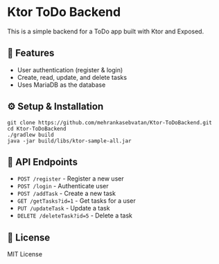 Ktor ToDo Backend
=================

This is a simple backend for a ToDo app built with Ktor and Exposed.

🚀 Features
-----------

*   User authentication (register & login)
*   Create, read, update, and delete tasks
*   Uses MariaDB as the database

⚙️ Setup & Installation
-----------------------

    git clone https://github.com/mehrankasebvatan/Ktor-ToDoBackend.git
    cd Ktor-ToDoBackend
    ./gradlew build
    java -jar build/libs/ktor-sample-all.jar
    

📡 API Endpoints
----------------

*   `POST /register` - Register a new user
*   `POST /login` - Authenticate user
*   `POST /addTask` - Create a new task
*   `GET /getTasks?id=1` - Get tasks for a user
*   `PUT /updateTask` - Update a task
*   `DELETE /deleteTask?id=5` - Delete a task

📜 License
----------

MIT License
